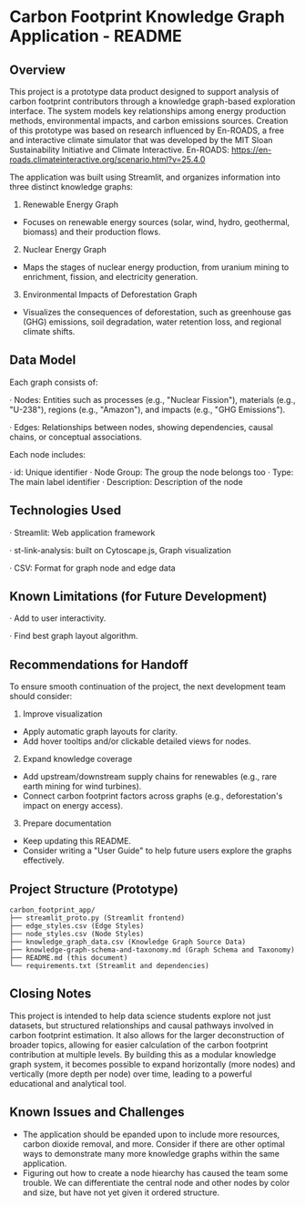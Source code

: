 # Carbon Footprint Knowledge Graph Application - README
## Overview
This project is a prototype data product designed to support analysis of carbon footprint contributors through a knowledge graph-based exploration interface. The system models key relationships among energy production methods, environmental impacts, and carbon emissions sources. Creation of this prototype was based on research influenced by En-ROADS, a free and interactive climate simulator that was developed by the MIT Sloan Sustainability Initiative and Climate Interactive. En-ROADS: https://en-roads.climateinteractive.org/scenario.html?v=25.4.0

The application was built using Streamlit, and organizes information into three distinct knowledge graphs:

1. Renewable Energy Graph
- Focuses on renewable energy sources (solar, wind, hydro, geothermal, biomass) and their production flows.

2. Nuclear Energy Graph
- Maps the stages of nuclear energy production, from uranium mining to enrichment, fission, and electricity generation.

3. Environmental Impacts of Deforestation Graph
- Visualizes the consequences of deforestation, such as greenhouse gas (GHG) emissions, soil degradation, water retention loss, and regional climate shifts.

## Data Model
Each graph consists of:

· Nodes: Entities such as processes (e.g., "Nuclear Fission"), materials (e.g., "U-238"), regions (e.g., "Amazon"), and impacts (e.g., "GHG Emissions").

· Edges: Relationships between nodes, showing dependencies, causal chains, or conceptual associations.

Each node includes:

· id: Unique identifier
· Node Group: The group the node belongs too
· Type: The main label identifier
· Description: Description of the node

## Technologies Used
· Streamlit: Web application framework

· st-link-analysis: built on Cytoscape.js, Graph visualization

· CSV: Format for graph node and edge data

## Known Limitations (for Future Development)

· Add to user interactivity.

· Find best graph layout algorithm.

## Recommendations for Handoff
To ensure smooth continuation of the project, the next development team should consider:

1. Improve visualization
- Apply automatic graph layouts for clarity.
- Add hover tooltips and/or clickable detailed views for nodes.
2. Expand knowledge coverage
- Add upstream/downstream supply chains for renewables (e.g., rare earth mining for wind turbines).
- Connect carbon footprint factors across graphs (e.g., deforestation's impact on energy access).
3. Prepare documentation
- Keep updating this README.
- Consider writing a "User Guide" to help future users explore the graphs effectively.

## Project Structure (Prototype)
```
carbon_footprint_app/
├── streamlit_proto.py (Streamlit frontend)
├── edge_styles.csv (Edge Styles)
├── node_styles.csv (Node Styles)
├── knowledge_graph_data.csv (Knowledge Graph Source Data)
├── knowledge-graph-schema-and-taxonomy.md (Graph Schema and Taxonomy)
├── README.md (this document)
└── requirements.txt (Streamlit and dependencies)
```

## Closing Notes
This project is intended to help data science students explore not just datasets, but structured relationships and causal pathways involved in carbon footprint estimation. It also allows for the larger deconstruction of broader topics, allowing for easier calculation of the carbon footprint contribution at multiple levels.
By building this as a modular knowledge graph system, it becomes possible to expand horizontally (more nodes) and vertically (more depth per node) over time, leading to a powerful educational and analytical tool.

## Known Issues and Challenges
- The application should be epanded upon to include more resources, carbon dioxide removal, and more. Consider if there are other optimal ways to demonstrate many more knowledge graphs within the same application.
- Figuring out how to create a node hiearchy has caused the team some trouble. We can differentiate the central node and other nodes by color and size, but have not yet given it ordered structure.


